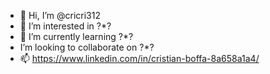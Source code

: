 - 👋 Hi, I’m @cricri312
- 👀 I’m interested in ?*?
- 🌱 I’m currently learning ?*?
-  I’m looking to collaborate on ?*?
- 📫 https://www.linkedin.com/in/cristian-boffa-8a658a1a4/

<!---
cricri312/cricri312 is a ✨ special ✨ repository because its `README.md` (this file) appears on your GitHub profile.
You can click the Preview link to take a look at your changes.
--->
